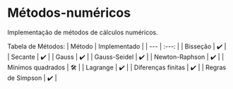 # Métodos-numéricos
Implementação de métodos de cálculos numéricos.

Tabela de Métodos:
| Método | Implementado |
| --- | :---: |
| Bisseção | ✔️ |
| Secante | ✔️ |
| Gauss | ✔️ |
| Gauss-Seidel | ✔️ |
| Newton-Raphson | ✔️ |
| Mínimos quadrados | 🛠 |
| Lagrange | ✔️ |
| Diferenças finitas | ✔️ |
| Regras de Simpson | ✔️ |
